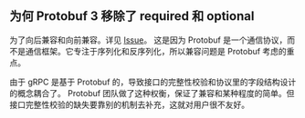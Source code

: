 ## 为何 Protobuf 3 移除了 required 和 optional

为了向后兼容和向前兼容。详见 [Issue](https://github.com/protocolbuffers/protobuf/issues/2497#issuecomment-267422550)。
这是因为 Protobuf 是一个通信协议，而不是通信框架。它专注于序列化和反序列化，所以兼容问题是 Protobuf 考虑的重点。

由于 gRPC 是基于 Protobuf 的，导致接口的完整性校验和协议里的字段结构设计的概念耦合了。
Protobuf 团队做了这种权衡，保证了兼容和某种程度的简单。但接口完整性校验的缺失要靠别的机制去补充，这就对用户很不友好。
